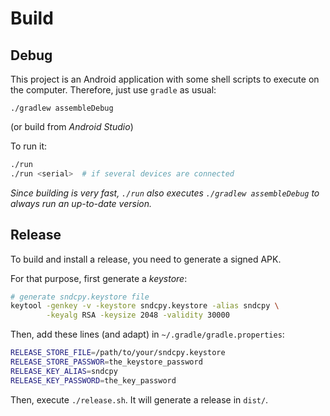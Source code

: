 # Build

## Debug

This project is an Android application with some shell scripts to execute on the
computer. Therefore, just use `gradle` as usual:

```
./gradlew assembleDebug
```

(or build from _Android Studio_)

To run it:

```bash
./run
./run <serial>  # if several devices are connected
```

_Since building is very fast, `./run` also executes `./gradlew assembleDebug` to
always run an up-to-date version._


## Release

To build and install a release, you need to generate a signed APK.

For that purpose, first generate a _keystore_:

```bash
# generate sndcpy.keystore file
keytool -genkey -v -keystore sndcpy.keystore -alias sndcpy \
        -keyalg RSA -keysize 2048 -validity 30000
```

Then, add these lines (and adapt) in `~/.gradle/gradle.properties`:

```bash
RELEASE_STORE_FILE=/path/to/your/sndcpy.keystore
RELEASE_STORE_PASSWOR=the_keystore_password
RELEASE_KEY_ALIAS=sndcpy
RELEASE_KEY_PASSWORD=the_key_password
```

Then, execute `./release.sh`. It will generate a release in `dist/`.
